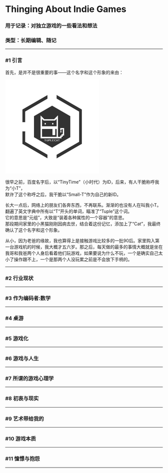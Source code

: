 # Thinging About Indie Games
### 用于记录：对独立游戏的一些看法和想法
### 类型：长期编辑、随记
---
### #1 引言  
<!---->
首先，是并不是很重要的事——这个名字和这个形象的来由：  

<img src="pic/TupleCat.jpg" width=300>  

很早之前，百度名字后，以“TinyTime”（小时代）为ID，后来，有人干脆称呼我为“小T”，  
默许了这个称呼之后，我干脆以“Small-T”作为自己的新ID。   
  
长大一点后，网络上的朋友们各奔东西，不再联系。渐渐的也没有人在叫我小T。  
翻遍了英文字典中所有以“T”开头的单词，瞄准了“Tuple”这个词。  
它的意思是“元组”，大致是“装着各种属性的一个容器”的意思。  
那段期间家里的小黑猫刚刚因病去世，结合着这份记忆，添加上了“Cat”，我最终确认了这个名字和这个形象。
  
从小，因为老爸的缘故，我也算得上是接触游戏比较多的一批90后。家里购入第一台游戏机的时候，我大概才五六岁。那之后，每天做的最多的事情大概就是坐在我哥和我爸两个人身后看着他们玩游戏，如果要说为什么不玩，一个是确实自己太小了操作跟不上，一个是那两个人没玩累之前是不会放下手柄的。

---
### #2 行业现状
<!--态度 原因 逐点展开-->

---
### #3 作为编码者:数学
---
### #4 桌游
---
### #5 游戏化
---
### #6 游戏与人生
---
### #7 所谓的游戏心理学
---
### #8 初衷与现实
---
### #9 艺术带给我的
---
### #10 游戏本质
---
### #11 憧憬与抱怨
---